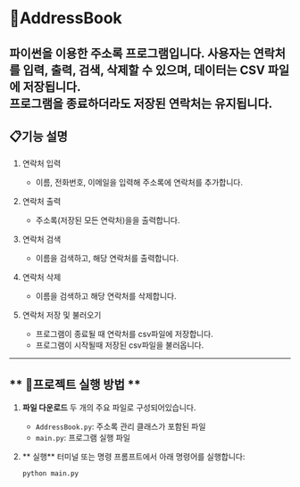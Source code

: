 # 📒AddressBook

파이썬을 이용한 주소록 프로그램입니다.
사용자는 연락처를 입력, 출력, 검색, 삭제할 수 있으며, 데이터는 CSV 파일에 저장됩니다.  
프로그램을 종료하더라도 저장된 연락처는 유지됩니다.
---
## **📋기능 설명**

1. 연락처 입력
   - 이름, 전화번호, 이메일을 입력해 주소록에 연락처를 추가합니다.
  
2. 연락처 출력
   - 주소록(저장된 모든 연락처)을을 출력합니다.
  
3. 연락처 검색
   - 이름을 검색하고, 해당 연락처를 출력합니다.
  
4. 연락처 삭제
   - 이름을 검색하고 해당 연락처를 삭제합니다.
  
5. 연락처 저장 및 불러오기
   - 프로그램이 종료될 때 연락처를 csv파일에 저장합니다.
   - 프로그램이 시작될때 저장된 csv파일을 불러옵니다.
---

## ** 📂프로젝트 실행 방법 **

1. **파일 다운로드** 
   두 개의 주요 파일로 구성되어있습니다.
   -  `AddressBook.py`: 주소록 관리 클래스가 포함된 파일 
   -  `main.py`: 프로그램 실행 파일 
  
2. ** 실행**
    터미널 또는 명령 프롬프트에서 아래 명령어를 실행합니다:
    ```bash
    python main.py
    ```


   